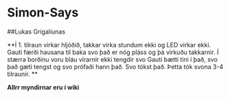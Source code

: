 # Simon-Says

##Lukas Grigaliunas

**Í 1. tilraun virkar hljóðið, takkar virka stundum ekki og LED virkar ekki. 
Gauti færði hausana til baka svo það er nóg pláss og þá virkuðu takkarnir. Í stærra borðinu voru bláu vírarnir ekki tengdir svo Gauti bætti tini í það, svo það gæti tengst og svo prófaði hann það. Svo tókst það. Þetta tók svona 3-4 tilraunir. **

**Allrr myndirnar eru í wiki**
